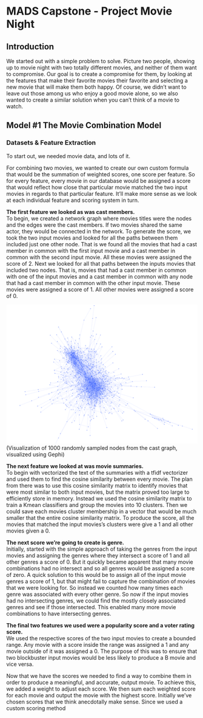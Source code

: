 # MADS Capstone - Project Movie Night

## Introduction
We started out with a simple problem to solve. Picture two people, showing up to movie night with two totally different movies, and neither of them want to compromise. Our goal is to create a compromise for them, by looking at the features that make their favorite movies their favorite and selecting a new movie that will make them both happy. Of course, we didn’t want to leave out those among us who enjoy a good movie alone, so we also wanted to create a similar solution when you can’t think of a movie to watch.

## Model #1 The Movie Combination Model

### Datasets & Feature Extraction
To start out, we needed movie data, and lots of it.

For combining two movies, we wanted to create our own custom formula that would be the summation of weighted scores, one score per feature. So for every feature, every movie in our database would be assigned a score that would reflect how close that particular movie matched the two input movies in regards to that particular feature. It’ll make more sense as we look at each individual feature and scoring system in turn.
 
**The first feature we looked as was cast members.**<br>
To begin, we created a network graph where movies titles were the nodes and the edges were the cast members. If two movies shared the same actor, they would be connected in the network. To generate the score, we took the two input movies and looked for all the paths between them included just one other node. That is we found all the movies that had a cast member in common with the first input movie and a cast member in common with the second input movie. All these movies were assigned the score of 2. Next we looked for all that paths between the inputs movies that included two nodes. That is, movies that had a cast member in common with one of the input movies and a cast member in common with any node that had a cast member in common with the other input movie. These movies were assigned a score of 1. All other movies were assigned a score of 0.

<img src="/assets/network.png" alt="drawing" width="700"/>
(Visualization of 1000 randomly sampled nodes from the cast graph, visualized using Gephi)


**The next feature we looked at was movie summaries.**<br>
To begin with vectorized the text of the summaries with a tfidf vectorizer and used them to find the cosine similarity between every movie. The plan from there was to use this cosine similarity matrix to identify movies that were most similar to both input movies, but the matrix proved too large to efficiently store in memory. Instead we used the cosine similarity matrix to train a Kmean classifiers and group the movies into 10 clusters. Then we could save each movies cluster membership in a vector that would be much smaller that the entire cosine similarity matrix. To produce the score, all the movies that matched the input movies’s clusters were give a 1 and all other movies given a 0.
 
**The next score we’re going to create is genre.** <br>
Initially, started with the simple approach of taking the genres from the input movies and assigning the genres where they intersect a score of 1 and all other genres a score of 0. But it quickly became apparent that many movie combinations had no intersect and so all genres would be assigned a score of zero. A quick solution to this would be to assign all of the input movie genres a score of 1, but that might fail to capture the combination of movies that we were looking for. So instead we counted how many times each genre was associated with every other genre. So now if the input movies had no intersecting genres, we could find the mostly closely associated genres and see if those intersected. This enabled many more movie combinations to have intersecting genres.

**The final two features we used were a popularity score and a voter rating score.** <br>
We used the respective scores of the two input movies to create a bounded range. Any movie with a score inside the range was assigned a 1 and any movie outside of it was assigned a 0. The purpose of this was to ensure that two blockbuster input movies would be less likely to produce a B movie and vice versa.

Now that we have the scores we needed to find a way to combine them in order to produce a meaningful, and accurate, output movie. To achieve this, we added a weight to adjust each score. We then sum each weighted score for each movie and output the movie with the highest score. Initially we’ve chosen scores that we think anecdotally make sense. Since we used a custom scoring method
